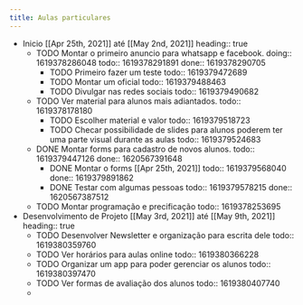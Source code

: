 ```yaml
---
title: Aulas particulares
---
```


- Inicio [[Apr 25th, 2021]] até [[May 2nd, 2021]] 
  heading:: true
	- TODO Montar o primeiro anuncio para whatsapp e facebook.
	  doing:: 1619378286048
	  todo:: 1619378291891
	  done:: 1619378290705
		- TODO Primeiro fazer um teste
		  todo:: 1619379472689
		- TODO  Montar um oficial
		  todo:: 1619379488463
		- TODO Divulgar nas redes sociais
		  todo:: 1619379490682
	- TODO Ver material para alunos mais adiantados.
	  todo:: 1619378178180
		- TODO Escolher material e valor
		  todo:: 1619379518723
		- TODO Checar possibilidade de slides para alunos poderem ter uma parte visual durante as aulas
		  todo:: 1619379524683
	- DONE Montar forms para cadastro de novos alunos.
	  todo:: 1619379447126
	  done:: 1620567391648
		- DONE Montar o forms [[Apr 25th, 2021]] 
		  todo:: 1619379568040
		  done:: 1619379891862
		- DONE Testar com algumas pessoas
		  todo:: 1619379578215
		  done:: 1620567387512
	- TODO Montar programação e precificação
	  todo:: 1619378253695
- Desenvolvimento de Projeto [[May 3rd, 2021]] até [[May 9th, 2021]]
  heading:: true
	- TODO Desenvolver Newsletter e organização para escrita dele
	  todo:: 1619380359760
	- TODO  Ver horários para aulas online
	  todo:: 1619380366228
	- TODO Organizar um app para poder gerenciar os alunos
	  todo:: 1619380397470
	- TODO Ver formas de avaliação dos alunos
	  todo:: 1619380407740
	-